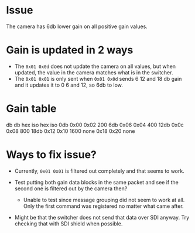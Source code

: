 # Issue
The camera has 6db lower gain on all positive gain values.

# Gain is updated in 2 ways
* The `0x01 0x0d` does not update the camera on all values, but when updated, the value in the camera matches what is in the switcher.
* The `0x01 0x01` is only sent when `0x01 0x0d` sends 6 12 and 18 db gain and it updates it to 0 6 and 12, so 6db to low.

# Gain table
db 		db hex 	iso hex	iso
 0db	0x00 	0x02	200
 6db 	0x06 	0x04	400
12db 	0x0c 	0x08	800
18db 	0x12 	0x10	1600
none	0x18 	0x20	none

# Ways to fix issue?
* Currently, `0x01 0x01` is filtered out completely and that seems to work.

* Test putting both gain data blocks in the same packet and see if the second one is filtered out by the camera then?
	* Unable to test since message grouping did not seem to work at all. Only the first command was registered no matter what came after.

* Might be that the switcher does not send that data over SDI anyway. Try checking that with SDI shield when possible.
